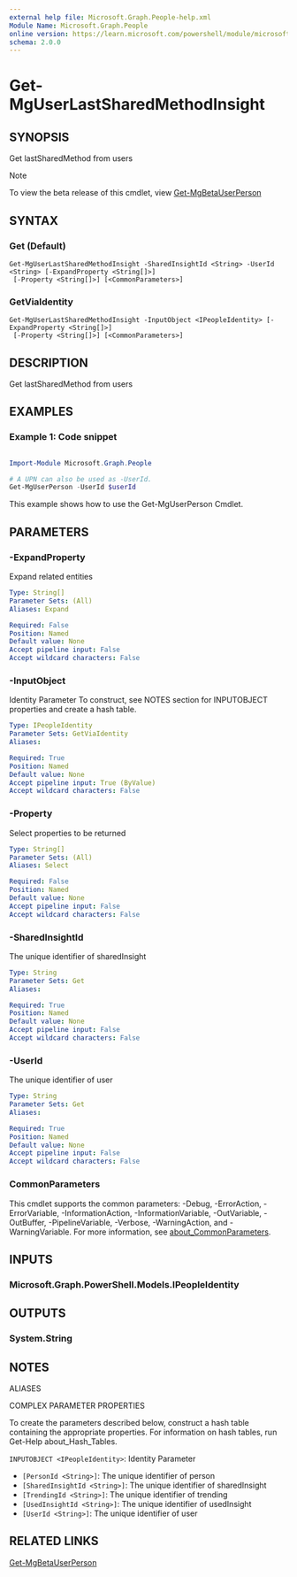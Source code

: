 ```yaml
---
external help file: Microsoft.Graph.People-help.xml
Module Name: Microsoft.Graph.People
online version: https://learn.microsoft.com/powershell/module/microsoft.graph.people/get-mguserlastsharedmethodinsight
schema: 2.0.0
---
```


# Get-MgUserLastSharedMethodInsight

## SYNOPSIS
Get lastSharedMethod from users

> [!NOTE]
> To view the beta release of this cmdlet, view [Get-MgBetaUserPerson](/powershell/module/Microsoft.Graph.Beta.People/Get-MgBetaUserPerson?view=graph-powershell-beta)

## SYNTAX

### Get (Default)
```
Get-MgUserLastSharedMethodInsight -SharedInsightId <String> -UserId <String> [-ExpandProperty <String[]>]
 [-Property <String[]>] [<CommonParameters>]
```

### GetViaIdentity
```
Get-MgUserLastSharedMethodInsight -InputObject <IPeopleIdentity> [-ExpandProperty <String[]>]
 [-Property <String[]>] [<CommonParameters>]
```

## DESCRIPTION
Get lastSharedMethod from users

## EXAMPLES
### Example 1: Code snippet

```powershell

Import-Module Microsoft.Graph.People

# A UPN can also be used as -UserId.
Get-MgUserPerson -UserId $userId

```
This example shows how to use the Get-MgUserPerson Cmdlet.


## PARAMETERS

### -ExpandProperty
Expand related entities

```yaml
Type: String[]
Parameter Sets: (All)
Aliases: Expand

Required: False
Position: Named
Default value: None
Accept pipeline input: False
Accept wildcard characters: False
```

### -InputObject
Identity Parameter
To construct, see NOTES section for INPUTOBJECT properties and create a hash table.

```yaml
Type: IPeopleIdentity
Parameter Sets: GetViaIdentity
Aliases:

Required: True
Position: Named
Default value: None
Accept pipeline input: True (ByValue)
Accept wildcard characters: False
```

### -Property
Select properties to be returned

```yaml
Type: String[]
Parameter Sets: (All)
Aliases: Select

Required: False
Position: Named
Default value: None
Accept pipeline input: False
Accept wildcard characters: False
```

### -SharedInsightId
The unique identifier of sharedInsight

```yaml
Type: String
Parameter Sets: Get
Aliases:

Required: True
Position: Named
Default value: None
Accept pipeline input: False
Accept wildcard characters: False
```

### -UserId
The unique identifier of user

```yaml
Type: String
Parameter Sets: Get
Aliases:

Required: True
Position: Named
Default value: None
Accept pipeline input: False
Accept wildcard characters: False
```

### CommonParameters
This cmdlet supports the common parameters: -Debug, -ErrorAction, -ErrorVariable, -InformationAction, -InformationVariable, -OutVariable, -OutBuffer, -PipelineVariable, -Verbose, -WarningAction, and -WarningVariable. For more information, see [about_CommonParameters](http://go.microsoft.com/fwlink/?LinkID=113216).

## INPUTS

### Microsoft.Graph.PowerShell.Models.IPeopleIdentity
## OUTPUTS

### System.String
## NOTES

ALIASES

COMPLEX PARAMETER PROPERTIES

To create the parameters described below, construct a hash table containing the appropriate properties. For information on hash tables, run Get-Help about_Hash_Tables.


`INPUTOBJECT <IPeopleIdentity>`: Identity Parameter
  - `[PersonId <String>]`: The unique identifier of person
  - `[SharedInsightId <String>]`: The unique identifier of sharedInsight
  - `[TrendingId <String>]`: The unique identifier of trending
  - `[UsedInsightId <String>]`: The unique identifier of usedInsight
  - `[UserId <String>]`: The unique identifier of user

## RELATED LINKS
[Get-MgBetaUserPerson](/powershell/module/Microsoft.Graph.Beta.People/Get-MgBetaUserPerson?view=graph-powershell-beta)
